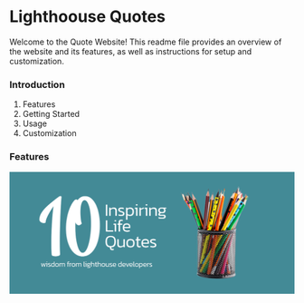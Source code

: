 # Lighthoouse Quotes
Welcome to the Quote Website! This readme file provides an overview of the website and its features, as well as instructions for setup and customization.
### Introduction
1. Features
2. Getting Started
3. Usage
4. Customization
### Features
![Alt Text](images/qqq.png)
